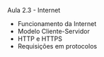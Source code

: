 Aula 2.3 - Internet

* Funcionamento da Internet 
* Modelo Cliente-Servidor
* HTTP e HTTPS
* Requisições em protocolos